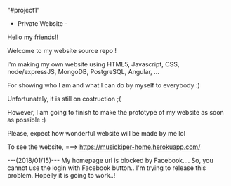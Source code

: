 "#project1"

- Private Website -

Hello my friends!!

Welcome to my website source repo !

I'm making my own website using HTML5, Javascript, CSS, node/expressJS, MongoDB, PostgreSQL, Angular, ...

For showing who I am and what I can do by myself to everybody :)

Unfortunately, it is still on costruction ;(

However, I am going to finish to make the prototype of my website as soon as possible :)

Please, expect how wonderful website will be made by me lol

To see the website, ===> https://musickiper-home.herokuapp.com/


---(2018/01/15)---
My homepage url is blocked by Facebook....
So, you cannot use the login with Facebook button..
I'm trying to release this problem. Hopelly it is going to work..!

